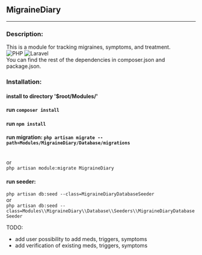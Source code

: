 ## MigraineDiary

<hr>

### Description:

This is a module for tracking migraines, symptoms, and treatment. <br>
![PHP](https://img.shields.io/badge/PHP-^8.1-777BB4?style=for-the-badge&logo=php&logoColor=white)
![Laravel](https://img.shields.io/badge/Laravel-10.x-FF2D20?style=for-the-badge&logo=laravel&logoColor=white) <br>
You can find the rest of the dependencies in composer.json and package.json.

### Installation:

#### install to directory '$root/Modules/' <br>

#### run `composer install` <br>

#### run `npm install` <br>

#### run migration: `php artisan migrate --path=Modules/MigraineDiary/Database/migrations`

<br> or <br>
`php artisan module:migrate MigraineDiary`

#### run seeder:

`php artisan db:seed --class=MigraineDiaryDatabaseSeeder`
<br> or <br>
`php artisan db:seed --class=Modules\\MigraineDiary\\Database\\Seeders\\MigraineDiaryDatabaseSeeder`

TODO:

- add user possibility to add meds, triggers, symptoms
- add verification of existing meds, triggers, symptoms
